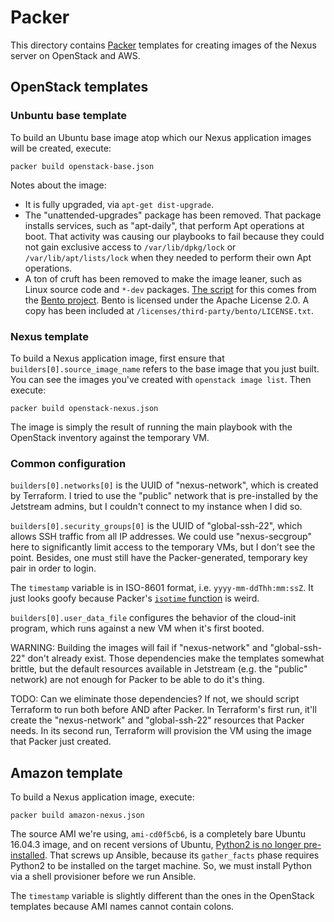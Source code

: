 # Packer

This directory contains [Packer](https://www.packer.io) templates for creating images of the Nexus server on
OpenStack and AWS.

## OpenStack templates

### Unbuntu base template

To build an Ubuntu base image atop which our Nexus application images will be created, execute:

```
packer build openstack-base.json
```

Notes about the image:
* It is fully upgraded, via `apt-get dist-upgrade`.
* The "unattended-upgrades" package has been removed. That package installs services, such as "apt-daily", that perform
Apt operations at boot. That activity was causing our playbooks to fail because they could not gain exclusive access
to `/var/lib/dpkg/lock` or `/var/lib/apt/lists/lock` when they needed to perform their own Apt operations.
* A ton of cruft has been removed to make the image leaner, such as Linux source code and `*-dev` packages.
[The script](scripts/cleanup.sh) for this comes from the [Bento project](
https://github.com/chef/bento/blob/master/ubuntu/scripts/cleanup.sh). Bento is licensed under the Apache License 2.0.
A copy has been included at `/licenses/third-party/bento/LICENSE.txt`.

### Nexus template

To build a Nexus application image, first ensure that `builders[0].source_image_name` refers to the base image that you
just built. You can see the images you've created with `openstack image list`. Then execute:

```
packer build openstack-nexus.json
```

The image is simply the result of running the main playbook with the OpenStack inventory against the temporary VM.

### Common configuration

`builders[0].networks[0]` is the UUID of "nexus-network", which is created by Terraform. I tried to use the "public"
network that is pre-installed by the Jetstream admins, but I couldn't connect to my instance when I did so.

`builders[0].security_groups[0]` is the UUID of "global-ssh-22", which allows SSH traffic from all IP addresses. We
could use "nexus-secgroup" here to significantly limit access to the temporary VMs, but I don't see the point. Besides,
one must still have the Packer-generated, temporary key pair in order to login.

The `timestamp` variable is in ISO-8601 format, i.e. `yyyy-mm-ddThh:mm:ssZ`. It just looks goofy because Packer's
[`isotime` function](https://www.packer.io/docs/templates/engine.html#isotime-function-format-reference) is weird.

`builders[0].user_data_file` configures the behavior of the cloud-init program, which runs against a new VM when it's
first booted.

WARNING: Building the images will fail if "nexus-network" and "global-ssh-22" don't already exist. Those dependencies
make the templates somewhat brittle, but the default resources available in Jetstream (e.g. the "public" network) are
not enough for Packer to be able to do it's thing.

TODO: Can we eliminate those dependencies? If not, we should script Terraform to run both before AND after Packer.
In Terraform's first run, it'll create the "nexus-network" and "global-ssh-22" resources that Packer needs. In its
second run, Terraform will provision the VM using the image that Packer just created.

## Amazon template

To build a Nexus application image, execute:
```
packer build amazon-nexus.json
```

The source AMI we're using, `ami-cd0f5cb6`, is a completely bare Ubuntu 16.04.3 image, and on recent versions of
Ubuntu, [Python2 is no longer pre-installed](https://wiki.ubuntu.com/XenialXerus/ReleaseNotes#Python_3).
That screws up Ansible, because its `gather_facts` phase requires Python2 to be installed on the target machine.
So, we must install Python via a shell provisioner before we run Ansible.

The `timestamp` variable is slightly different than the ones in the OpenStack templates because AMI names cannot
contain colons.
